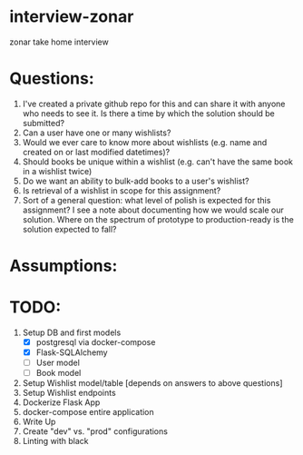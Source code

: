 # interview-zonar
zonar take home interview


# Questions:
1. I've created a private github repo for this and can share it with anyone who needs to see it. Is there a time by which the solution should be submitted?
2. Can a user have one or many wishlists?
3. Would we ever care to know more about wishlists (e.g. name and created on or last modified datetimes)?
4. Should books be unique within a wishlist (e.g. can't have the same book in a wishlist twice)
5. Do we want an ability to bulk-add books to a user's wishlist?
6. Is retrieval of a wishlist in scope for this assignment?
7. Sort of a general question: what level of polish is expected for this assignment? I see a note about documenting how we would scale our solution. Where on the spectrum of prototype to production-ready is the solution expected to fall?

# Assumptions:

# TODO:
1. Setup DB and first models
    - [x] postgresql via docker-compose
    - [x] Flask-SQLAlchemy
    - [ ] User model
    - [ ] Book model
2. Setup Wishlist model/table [depends on answers to above questions]
3. Setup Wishlist endpoints
4. Dockerize Flask App
5. docker-compose entire application
6. Write Up
7. Create "dev" vs. "prod" configurations
8. Linting with black
